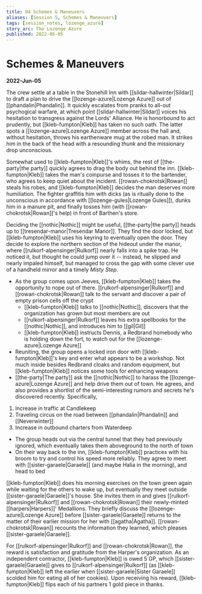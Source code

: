 ```yaml
---
title: 04 Schemes & Maneuvers
aliases: [Session 5, Schemes & Maneuvers]
tags: [session_notes, lozenge_azure]
story_arc: The Lozenge Azure
published: 2022-06-05
---
```

# Schemes & Maneuvers

**2022-Jun-05**

The crew settle at a table in the Stonehill Inn with [[sildar-hallwinter|Sildar]] to draft a plan to drive the [[lozenge-azure|Lozenge Azure]] out of [[phandalin|Phandalin]]. It quickly escalates from pranks to all-out psychogical warfare, at which point [[sildar-hallwinter|Sildar]] voices his hesitation to transgress against the Lords' Alliance. He is honorbound to act prudently, but [[kleb-fumpton|Kleb]] has taken no such oath. The latter spots a [[lozenge-azure|Lozenge Azure]] member across the hall and, without hesitation, throws his earthenware mug at the robed man. It strikes him in the back of the head with a resounding *thunk* and the missionary drop unconscious.

Somewhat used to [[kleb-fumpton|Kleb]]'s whims, the rest of [[the-party|the party]] quickly agrees to drag the body out behind the inn. [[kleb-fumpton|Kleb]] takes the man's coinpurse and tosses it to the bartender, who agrees to keep quiet about the incident. [[rowan-chokrotsk|Rowan]] steals his robes, and [[kleb-fumpton|Kleb]] decides the man deserves more humiliation. The fighter graffitis him with dicks (as is ritually done to the unconscious in accordance with [[lozenge-gules|Lozenge Gules]]), dunks him in a manure pit,  and finally tosses him (with [[rowan-chokrotsk|Rowan]]'s help) in front of Barthen's store.

Deciding the [[nothic|Nothic]] might be useful, [[the-party|the party]] heads up to [[tresendar-manor|Tresendar Manor]]. They find the door locked, but [[kleb-fumpton|Kleb]] uses his keyring to eventually open the door. They decide to explore the northern section of the hideout under the manor, where [[rulkorf-alpensinger|Rulkorf]] nearly falls into a spike trap. He noticed it, but thought he could jump over it -- instead, he slipped and nearly impaled himself, but managed to cross the gap with some clever use of a handheld mirror and a timely *Misty Step*.

- As the group comes upon Jeeves, [[kleb-fumpton|Kleb]] takes the opportunity to nope out of there. [[rulkorf-alpensinger|Rulkorf]] and [[rowan-chokrotsk|Rowan]] talk to the servant and discover a pair of empty prison cells off the crypt
  - [[kleb-fumpton|Kleb]] talks to [[nothic|Nothic]], discovers that the organization has grown but most members are out
  - [[rulkorf-alpensinger|Rulkorf]] leaves his extra spellbooks for the [[nothic|Nothic]], and introduces him to [[gil|Gil]]
  - [[kleb-fumpton|Kleb]] instructs Dennis, a Redbrand homebody who is holding down the fort, to watch out for the [[lozenge-azure|Lozenge Azure]]
- Reuniting, the group opens a locked iron door with [[kleb-fumpton|Kleb]]'s key and enter what appears to be a workshop. Not much inside besides Redbrand cloaks and random equipment, but [[kleb-fumpton|Kleb]] notices some tools for enhancing weapons
- [[the-party|The party]] ask the [[nothic|Nothic]] to harass the [[lozenge-azure|Lozenge Azure]] and help drive them out of town. He agrees, and also provides a shortlist of the semi-interesting rumors and secrets he's discovered recently. Specifically,

 1. Increase in traffic at Candlekeep
 2. Traveling circus on the road between [[phandalin|Phandalin]] and [[Neverwinter]]
 3. Increase in outbound charters from Waterdeep

- The group heads out via the central tunnel that they had previously ignored, which eventually takes them aboveground to the north of town
- On their way back to the inn, [[kleb-fumpton|Kleb]] practices with his broom to try and control his speed more reliably. They agree to meet with [[sister-garaele|Garaele]] (and maybe Halia in the morning), and head to bed

[[kleb-fumpton|Kleb]] does his morning exercises on the town green again while waiting for the others to wake up, but eventually they meet outside [[sister-garaele|Garaele]]'s house. She invites them in and gives [[rulkorf-alpensinger|Rulkorf]] and [[rowan-chokrotsk|Rowan]] their newly-minted [[harpers|Harpers]]' Medallions. They briefly discuss the [[lozenge-azure|Lozenge Azure]] before [[sister-garaele|Garaele]] returns to the matter of their earlier mission for her with [[agatha|Agatha]]. [[rowan-chokrotsk|Rowan]] recounts the information they learned, which pleases [[sister-garaele|Garaele]].

For [[rulkorf-alpensinger|Rulkorf]] and [[rowan-chokrotsk|Rowan]], the reward is satisfaction and gratitude from the Harper's organization. As an independent contractor, [[kleb-fumpton|Kleb]] is owed 5 GP, which [[sister-garaele|Garaele]] gives to [[rulkorf-alpensinger|Rulkorf]] (as [[kleb-fumpton|Kleb]] left the earlier when [[sister-garaele|Sister Garaele]] scolded him for eating all of her cookies). Upon receiving his reward, [[kleb-fumpton|Kleb]] flips each of his partners 1 gold piece in thanks.
